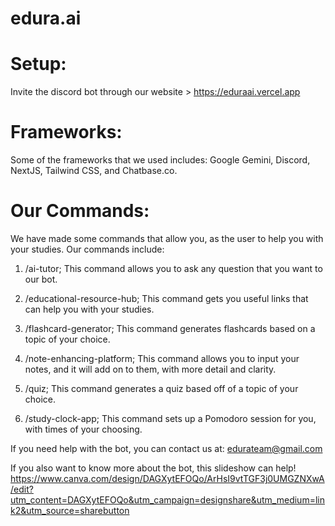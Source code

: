 # edura.ai


# Setup:

Invite the discord bot through our website > https://eduraai.vercel.app


# Frameworks:
Some of the frameworks that we used includes: Google Gemini, Discord, NextJS, Tailwind CSS, and Chatbase.co. 




# Our Commands:

We have made some commands that allow you, as the user to help you with your studies. Our commands include:

1. /ai-tutor; This command allows you to ask any question that you want to our bot. 

2. /educational-resource-hub; This command gets you useful links that can help you with your studies.

3. /flashcard-generator; This command generates flashcards based on a topic of your choice.

4. /note-enhancing-platform; This command allows you to input your notes, and it will add on to them, with more detail and clarity.

5. /quiz; This command generates a quiz based off of a topic of your choice.

6. /study-clock-app; This command sets up a Pomodoro session for you, with times of your choosing.



If you need help with the bot, you can contact us at: edurateam@gmail.com

If you also want to know more about the bot, this slideshow can help! https://www.canva.com/design/DAGXytEFOQo/ArHsI9vtTGF3j0UMGZNXwA/edit?utm_content=DAGXytEFOQo&utm_campaign=designshare&utm_medium=link2&utm_source=sharebutton
